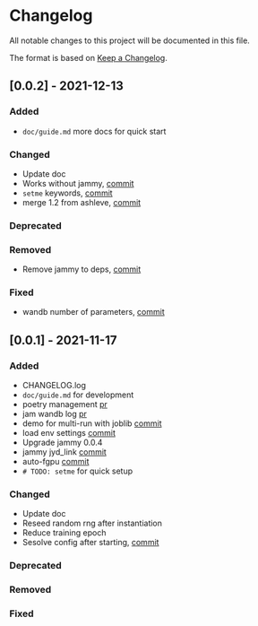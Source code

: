 # Changelog

All notable changes to this project will be documented in this file.

The format is based on [Keep a Changelog](http://keepachangelog.com/en/1.0.0/).

## [0.0.2] - 2021-12-13

### Added

* `doc/guide.md` more docs for quick start

### Changed

* Update doc
* Works without jammy, [commit](https://github.com/qsh-zh/jam-lht/commit/a2ef2824a2419c88d15af582d9113f438d4a154a)
* `setme` keywords, [commit](0b3212155d26aadf9bbd42c294309ef273db6e7c)
* merge 1.2 from ashleve, [commit](https://github.com/qsh-zh/jam-lht/commit/ee4294fe1dc2a7ef1c98ecef4982684de3cd1209)

### Deprecated

### Removed

* Remove jammy to deps, [commit](https://github.com/qsh-zh/jam-lht/commit/a2ef2824a2419c88d15af582d9113f438d4a154a)

### Fixed

* wandb number of parameters, [commit](https://github.com/qsh-zh/jam-lht/commit/fa29b658a91dc478692f3532d9f8b87ea3c119e8)

## [0.0.1] - 2021-11-17

### Added

* CHANGELOG.log
* `doc/guide.md` for development
* poetry management [pr](https://github.com/qshzh/lightning-hydra-template/pull/1)
* jam wandb log [pr](https://github.com/qshzh/lightning-hydra-template/pull/1)
* demo for multi-run with joblib [commit](https://github.com/qsh-zh/jam-lht/commit/870c040ff61fe9a184d7687c9e1d1bfa1c47775e)
* load env settings [commit](https://github.com/qsh-zh/jam-lht/commit/e3c1114464539124963dbee5c78e09184826ed0a)
* Upgrade jammy 0.0.4
* jammy jyd_link [commit](https://github.com/qsh-zh/jam-lht/commit/30565e042fc6cbb082f860a317823a7ab48677fb)
* auto-fgpu [commit](https://github.com/qsh-zh/jam-lht/commit/5ab06fbb221edd533c13d8e373911bfecc69b4ea)
* `# TODO: setme` for quick setup

### Changed

* Update doc
* Reseed random rng after instantiation
* Reduce training epoch
* Sesolve config after starting, [commit](https://github.com/qsh-zh/jam-lht/commit/64ae765eaa7c9630858878e63b2c1476ea0d3a11)

### Deprecated

### Removed

### Fixed
